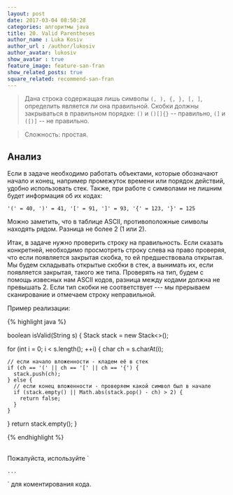 ```yaml
---
layout: post
date: 2017-03-04 08:50:28
categories: алгоритмы java
title: 20. Valid Parentheses
author_name : Luka Kosiv
author_url : /author/lukosiv
author_avatar: lukosiv
show_avatar : true
feature_image: feature-san-fran
show_related_posts: true
square_related: recommend-san-fran
---
```


> Дана строка содержащая лишь символы `(, ), {, }, [, ]`, определить является ли она правильной.
  Скобки должны закрываться в правильном порядке: `()` и `()[]{}` -- правильно, `(]` и `([)]` -- не правильно.

> Сложность: простая.

## Анализ

Если в задаче необходимо работать объектами, которые обозначают начало и конец, например промежуток времени или
порядок действий, удобно использовать стек. Также, при работе с символами не лишним будет информация об их кодах:

`'(' = 40, ')' = 41, '[' = 91, ']' = 93, '{' = 123, '}' = 125`

Можно заметить, что в таблице ASCII, противоположные символы находять рядом. Разница не более 2 (1 или 2).

Итак, в задаче нужно проверить строку на правильность. Если сказать конкретней, необходимо просмотреть строку слева на право
проверяя, что если появляется закрытая скобка, то ей предшествовала открытая. Мы будем складывать открытые скобки в стек, 
а вынимать их, если появляется закрытая, такого же типа. Проверять на тип, будем с помощь извесных нам ASCII кодов, разница
между кодами должна не превышать 2. Если тип скобки не соответствует --- мы прерываем сканирование и отмечаем строку неправильной.

 Пример реализации:

{% highlight java %}

boolean isValid(String s) {
  Stack<Character> stack = new Stack<>();
  
  for (int i = 0; i < s.length(); ++i) {
    char ch = s.charAt(i);
    
    // если начало вложенности - кладем её в стек 
    if (ch == '(' || ch == '[' || ch == '{') {
      stack.push(ch);
    } else {
      // если конец вложенности - проверяем какой символ был в начале  
      if (stack.empty() || Math.abs(stack.pop() - ch) > 2) {
        return false;
      }
    }
  }
  return stack.empty();
}

{% endhighlight %}

<br/>
Пожалуйста, используйте `<pre><code>...</code></pre>` для коментирования кода.